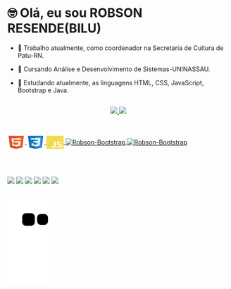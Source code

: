 # 🤓 Olá, eu sou ROBSON RESENDE(BILU)

- 💼 Trabalho atualmente, como coordenador na Secretaria de Cultura de Patu-RN.
- 🏫 Cursando Análise e Desenvolvimento de Sistemas-UNINASSAU.
- 📖 Estudando atualmente, as linguagens HTML, CSS, JavaScript, Bootstrap e Java.

  ##

<div align="center">
  <a href="https://github.com/robson-resende">
  <img height="180em" src="https://github-readme-stats.vercel.app/api?username=robson-resende&show_icons=true&theme=dark&include_all_commits=true&count_private=true"/>
  <img height="180em" src="https://github-readme-stats.vercel.app/api/top-langs/?username=robson-resende&layout=compact&langs_count=7&theme=dark"/>
</div>

  ##

<div style="display: inline_block"><br>
  <img align="center" alt="Robson-HTML" height="30" width="40" src="https://raw.githubusercontent.com/devicons/devicon/master/icons/html5/html5-original.svg">
  <img align="center" alt="Robson-CSS" height="30" width="40" src="https://raw.githubusercontent.com/devicons/devicon/master/icons/css3/css3-original.svg">
  <img align="center" alt="Robson-JS" height="30" width="40" src="https://raw.githubusercontent.com/devicons/devicon/master/icons/javascript/javascript-plain.svg">
  <img align="center" alt="Robson-Bootstrap" height="30" width="40" src="https://cdn.jsdelivr.net/gh/devicons/devicon/icons/java/java-original.svg">
  <img align="center" alt="Robson-Bootstrap" height="30" width="40" src="https://cdn.jsdelivr.net/gh/devicons/devicon/icons/bootstrap/bootstrap-original.svg"> 
</div><br>
  
  ##
 
<div><br>
  <a href="https://www.facebook.com/profile.php?id=100084812778766" target="_blank"><img src="https://img.shields.io/badge/Facebook-1877F2?style=for-the-badge&logo=facebook&logoColor=white" target="_blank"></a>
  <a href="https://www.instagram.com/robson_r_r/" target="_blank"><img src="https://img.shields.io/badge/-Instagram-%23E4405F?style=for-the-badge&logo=instagram&logoColor=white" target="_blank"></a>
  <a href="https://www.youtube.com/channel/UCB52K1CbvdNxTltPWATaZRQ" target="_blank"><img src="https://img.shields.io/badge/YouTube-FF0000?style=for-the-badge&logo=youtube&logoColor=white" target="_blank"></a>
 	<a href="https://www.twitch.tv/bilupatu" target="_blank"><img src="https://img.shields.io/badge/Twitch-9146FF?style=for-the-badge&logo=twitch&logoColor=white" target="_blank"></a>
 <a href="https://discord.gg/MUdPbYbnRk" target="_blank"><img src="https://img.shields.io/badge/Discord-7289DA?style=for-the-badge&logo=discord&logoColor=white" target="_blank"></a> 
 <a href="https://www.linkedin.com/in/robson-resende-rafael-079916198/" target="_blank"><img src="https://img.shields.io/badge/-LinkedIn-%230077B5?style=for-the-badge&logo=linkedin&logoColor=white" target="_blank"></a> 
  
  ##
 
  ![Snake animation](https://github.com/robson-resende/robson-resende/blob/output/github-contribution-grid-snake.svg)
 
</div>
